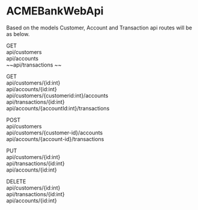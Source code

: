 # ACMEBankWebApi

Based on the models Customer, Account and Transaction api routes will be as below.

GET  
api/customers  
api/accounts  
~~api/transactions  ~~  

GET  
api/customers/{id:int}  
api/accounts/{id:int}  
api/customers/{customerid:int}/accounts  
api/transactions/{id:int}  
api/accounts/{accountId:int}/transactions  

POST  
api/customers  
api/customers/{customer-id}/accounts  
api/accounts/{account-id}/transactions  

PUT  
api/customers/{id:int}  
api/transactions/{id:int}  
api/accounts/{id:int}  

DELETE  
api/customers/{id:int}  
api/transactions/{id:int}  
api/accounts/{id:int}  
